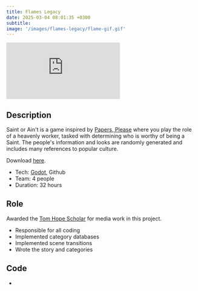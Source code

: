 ```yaml
---
title: Flames Legacy
date: 2025-03-04 08:01:35 +0300
subtitle: 
image: '/images/flames-legacy/flame-gif.gif'
---
```


<p><iframe src="https://www.youtube.com/embed/CGpzrqKR2Yg" loading="lazy" frameborder="0" allowfullscreen></iframe></p>

## Description

Saint or Ain't is a game inspired by [Papers, Please](https://store.steampowered.com/app/239030/Papers_Please/) where you play the role of a heavenly worker, tasked with determining who is worthy of being a Saint. The people's information and looks are randomly generated and includes many references to popular culture.

Download [here](https://tdavies.itch.io/flames-legacy).

* Tech: [Godot](https://godotengine.org/), Github
* Team: 4 people
* Duration: 32 hours

## Role
Awarded the [Tom Hope Scholar](https://tomhopescholars.org/) for media work in this project.
* Responsible for all coding
* Implemented category databases
* Implemented scene transitions
* Wrote the story and categories

## Code
<div class="social social--large">
  <ul class="social__list list-reset">
    <li class="social__item">
      <a class="social__link" href="https://github.com/YAGOTAGO/SaintOrAint" target="_blank" rel="noopener"
        aria-label="GitHub"><i class="ion ion-logo-github"></i></a>
    </li>
  </ul>
</div>